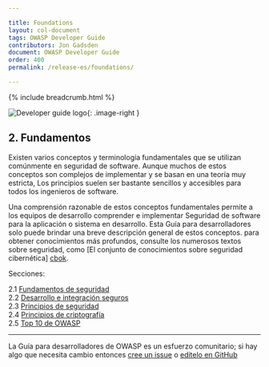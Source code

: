 ```yaml
---

title: Foundations
layout: col-document
tags: OWASP Developer Guide
contributors: Jon Gadsden
document: OWASP Developer Guide
order: 400
permalink: /release-es/foundations/

---
```


{% include breadcrumb.html %}

<style type="text/css">
.image-right {
  height: 180px;
  display: block;
  margin-left: auto;
  margin-right: auto;
  float: right;
}
</style>

![Developer guide logo](../../assets/images/dg_logo.png "OWASP Developer Guide"){: .image-right }

## 2. Fundamentos

Existen varios conceptos y terminología fundamentales que se utilizan comúnmente en seguridad de software.
Aunque muchos de estos conceptos son complejos de implementar y se basan en una teoría muy estricta,
Los principios suelen ser bastante sencillos y accesibles para todos los ingenieros de software.

Una comprensión razonable de estos conceptos fundamentales permite a los equipos de desarrollo comprender e implementar
Seguridad de software para la aplicación o sistema en desarrollo.
Esta Guía para desarrolladores solo puede brindar una breve descripción general de estos conceptos.
para obtener conocimientos más profundos, consulte los numerosos textos sobre seguridad, como [El conjunto de conocimientos sobre seguridad cibernética] [cbok].

Secciones:

2.1 [Fundamentos de seguridad](01-security-fundamentals.md)  
2.2 [Desarrollo e integración seguros](02-secure-development.md)  
2.3 [Principios de seguridad](03-security-principles.md)  
2.4 [Principios de criptografía](04-crypto-principles.md)  
2.5 [Top 10 de OWASP](05-top-ten.md)  

----

La Guía para desarrolladores de OWASP es un esfuerzo comunitario; si hay algo que necesita cambio
entonces [cree un issue][issue0400] o [edítelo en GitHub][edit0400]

[cbok]: https://www.cybok.org/
[edit0400]: https://github.com/OWASP/www-project-developer-guide/blob/main/draft/04-foundations/toc.md
[issue0400]: https://github.com/OWASP/www-project-developer-guide/issues/new?labels=enhancement&template=request.md&title=Update:%2004-foundations/00-toc
